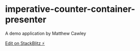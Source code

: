 # imperative-counter-container-presenter

A demo application by Matthew Cawley

[Edit on StackBlitz ⚡️](https://stackblitz.com/edit/imperative-counter-container-presenter-mxn8rr)
